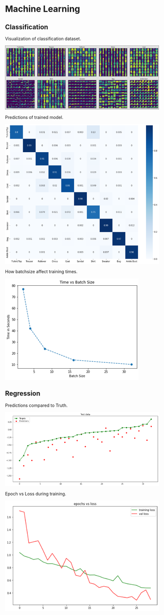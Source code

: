 # Machine Learning
## Classification
Visualization of classification dataset.

![Classification dataset visualized](https://github.com/AntonMaxen/applied-ai/blob/master/assignment_3/images/visual_classification.PNG)


Predictions of trained model.

![Classification dataset visualized](https://github.com/AntonMaxen/applied-ai/blob/master/assignment_3/images/heatmap_predictions.png)


How batchsize affect training times.

![Classification dataset visualized](https://github.com/AntonMaxen/applied-ai/blob/master/assignment_3/images/time_vs_batchsize.png)


## Regression
Predictions compared to Truth.

![Classification dataset visualized](https://github.com/AntonMaxen/applied-ai/blob/master/assignment_3/images/predictions_vs_truth.png)


Epoch vs Loss during training.

![Classification dataset visualized](https://github.com/AntonMaxen/applied-ai/blob/master/assignment_3/images/epoch_vs_loss.png)

